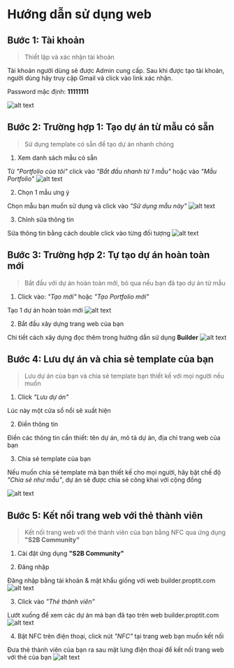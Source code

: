 # Hướng dẫn sử dụng web

## Bước 1: Tài khoản
> Thiết lập và xác nhận tài khoản

Tài khoản người dùng sẽ được Admin cung cấp. Sau khi được tạo tài khoản, người dùng hãy truy cập Gmail và click vào link xác nhận.

Password mặc định: **11111111**

![alt text](images/1.Email_xac_nhan.png)

## Bước 2: Trường hợp 1: Tạo dự án từ mẫu có sẵn
> Sử dụng template có sẵn để tạo dự án nhanh chóng

1. Xem danh sách mẫu có sẵn

Từ *"Portfolio của tôi"* click vào *"Bắt đầu nhanh từ 1 mẫu"* hoặc vào *"Mẫu Portfolio"*
![alt text](images/2.1.Danh_sach_mau.png)

2. Chọn 1 mẫu ưng ý

Chọn mẫu bạn muốn sử dụng và click vào *"Sử dụng mẫu này"*
![alt text](images/2.2.Su_dung_mau.png)

3. Chỉnh sửa thông tin

Sửa thông tin bằng cách double click vào từng đối tượng
![alt text](images/2.3.Chinh_sua_mau.png)

## Bước 3: Trường hợp 2: Tự tạo dự án hoàn toàn mới
> Bắt đầu với dự án hoàn toàn mới, bỏ qua nếu bạn đã tạo dự án từ mẫu

1. Click vào: *"Tạo mới"* hoặc *"Tạo Portfolio mới"*

Tạo 1 dự án hoàn toàn mới
![alt text](images/3.1.Tao_portfolio_moi.png)

2. Bắt đầu xây dựng trang web của bạn

Chi tiết cách xây dựng đọc thêm trong hướng dẫn sử dụng **Builder**
![alt text](images/3.2.Xay_dung_du_an_moi.png)

## Bước 4: Lưu dự án và chia sẻ template của bạn
> Lưu dự án của bạn và chia sẻ template bạn thiết kế với mọi người nếu muốn

1. Click *"Lưu dự án"*

Lúc này một cửa sổ nổi sẽ xuất hiện

2. Điền thông tin

Điền các thông tin cần thiết: tên dự án, mô tả dự án, địa chỉ trang web của bạn

3. Chia sẻ template của bạn

Nếu muốn chia sẻ template mà bạn thiết kế cho mọi người, hãy bật chế độ *"Chia sẻ như mẫu"*, dự án sẽ được chia sẻ công khai với cộng đồng

![alt text](images/4.Luu_du_an_va_chia_se.png)

## Bước 5: Kết nối trang web với thẻ thành viên
> Kết nối trang web với thẻ thành viên của bạn bằng NFC qua ứng dụng **"S2B Community"**

1. Cài đặt ứng dụng **"S2B Community"**

2. Đăng nhập

Đăng nhập bằng tài khoản & mật khẩu giống với web builder.proptit.com
![alt text](images/5.1.Dang_nhap.jpg)

3. Click vào *"Thẻ thành viên"*

Lướt xuống để xem các dự án mà bạn đã tạo trên web builder.proptit.com
![alt text](images/5.2.Cac_du_an.jpg)

4. Bật NFC trên điện thoại, click nút *"NFC"* tại trang web bạn muốn kết nối

Đưa thẻ thành viên của bạn ra sau mặt lưng điện thoại để kết nối trang web với thẻ của bạn
![alt text](images/5.3.NFC.jpg)